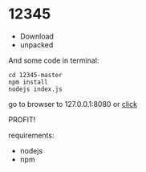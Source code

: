 # 12345
* Download
* unpacked 

And some code in terminal:
```shell
cd 12345-master
npm install
nodejs index.js
```

go to browser to 127.0.0.1:8080
or [click](http://127.0.0.1:8080)


PROFIT!


requirements:
* nodejs
* npm
